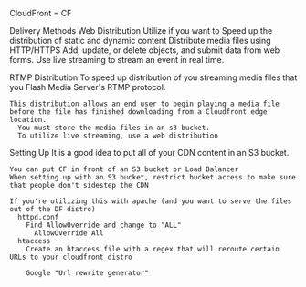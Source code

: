 CloudFront = CF

Delivery Methods
  Web Distribution
    Utilize if you want to
      Speed up the distribution of static and dynamic content
      Distribute media files using HTTP/HTTPS
      Add, update, or delete objects, and submit data from web forms.
      Use live streaming to stream an event in real time.
  
  RTMP Distribution
    To speed up distribution of you streaming media files that you Flash Media Server's RTMP protocol.

    This distribution allows an end user to begin playing a media file before the file has finished downloading from a Cloudfront edge location.
      You must store the media files in an s3 bucket.
      To utilize live streaming, use a web distribution

  Setting Up
    It is a good idea to put all of your CDN content in an S3 bucket.

    You can put CF in front of an S3 bucket or Load Balancer
    When setting up with an S3 bucket, restrict bucket access to make sure that people don't sidestep the CDN

    If you're utilizing this with apache (and you want to serve the files out of the DF distro)
      httpd.conf
        Find AllowOverride and change to "ALL"
          AllowOverride All
      htaccess
        Create an htaccess file with a regex that will reroute certain URLs to your cloudfront distro

        Google "Url rewrite generator"

